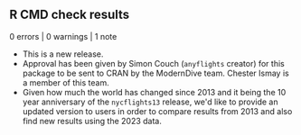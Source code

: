 ## R CMD check results

0 errors | 0 warnings | 1 note

* This is a new release. 
* Approval has been given by Simon Couch (`anyflights` creator) for this package to be sent to CRAN by the ModernDive team. Chester Ismay is a member of this team.
* Given how much the world has changed since 2013 and it being the 10 year anniversary of the `nycflights13` release, we'd like to provide an updated version to users in order to compare results from 2013 and also find new results using the 2023 data.